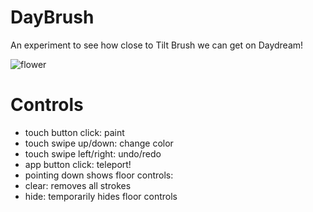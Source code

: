 # DayBrush
An experiment to see how close to Tilt Brush we can get on Daydream!

![flower](https://raw.githubusercontent.com/aornelas/DayBrush/master/screenshots/flower.gif)

# Controls
* touch button click: paint
* touch swipe up/down: change color
* touch swipe left/right: undo/redo
* app button click: teleport!
* pointing down shows floor controls:
 * clear: removes all strokes
 * hide: temporarily hides floor controls
